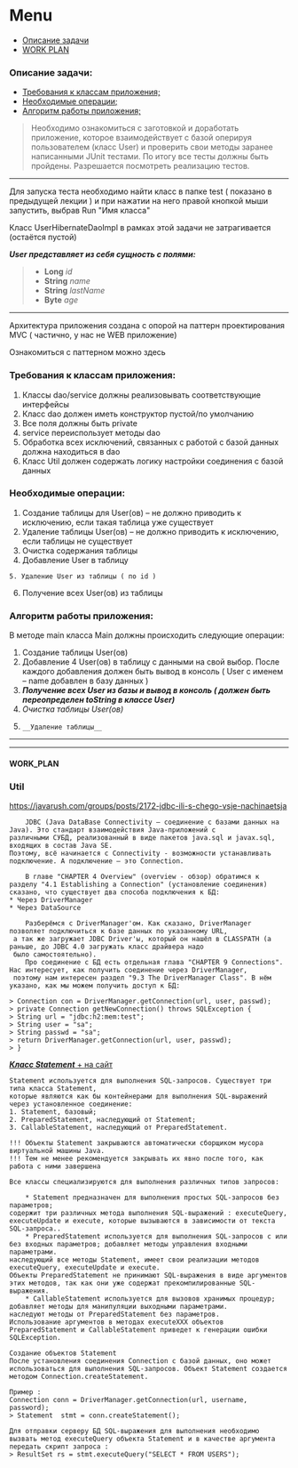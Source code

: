 # Menu
+ [Описание задачи](#description)
+ [WORK PLAN](#WORK)

### Описание задачи:
<a id="description"></a>
+ [Требования к классам приложения;](#Requirements)
+ [Необходимые операции;](#operations)
+ [Алгоритм работы приложения;](#Algorithm)

> Необходимо ознакомиться с заготовкой и доработать приложение, которое взаимодействует с базой оперируя пользователем 
(класс User) и проверить свои методы заранее написанными JUnit тестами. По итогу все тесты должны быть пройдены. 
Разрешается посмотреть реализацию тестов.
***
Для запуска теста необходимо найти класс в папке test ( показано в предыдущей лекции ) и при нажатии на него правой 
кнопкой мыши запустить, выбрав Run "Имя класса"

Класс UserHibernateDaoImpl в рамках этой задачи не затрагивается (остаётся пустой)

___User представляет из себя сущность с полями:___

>- __Long__ *id* 
>- __String__ *name* 
>- __String__ _lastName_ 
>- __Byte__ _age_

***
Архитектура приложения создана с опорой на паттерн проектирования MVC ( частично, у нас не WEB приложение)

Ознакомиться с паттерном можно здесь

<a id="Requirements"></a>  
### Требования к классам приложения: 
1. Классы dao/service должны реализовывать соответствующие интерфейсы
2. Класс dao должен иметь конструктор пустой/по умолчанию
3. Все поля должны быть private
4. service переиспользует методы dao
5. Обработка всех исключений, связанных с работой с базой данных должна находиться в dao
6. Класс Util должен содержать логику настройки соединения с базой данных

<a id="operations"></a>
### Необходимые операции: 
1. Создание таблицы для User(ов) – не должно приводить к исключению, если такая таблица уже существует
2. Удаление таблицы User(ов) – не должно приводить к исключению, если таблицы не существует
3. Очистка содержания таблицы
4. Добавление User в таблицу
````
5. Удаление User из таблицы ( по id )
````

6. Получение всех User(ов) из таблицы

<a id="Algorithm"></a>
### Алгоритм работы приложения:
В методе main класса Main должны происходить следующие операции:
1. Создание таблицы User(ов)
2. Добавление 4 User(ов) в таблицу с данными на свой выбор. После каждого добавления должен быть вывод в консоль 
( User с именем – name добавлен в базу данных )
3. ___Получение всех User из базы и вывод в консоль ( должен быть переопределен toString в классе User)___
4. _Очистка таблицы User(ов)_
5.     __Удаление таблицы__
--- 
***
#### WORK_PLAN 
<a id="WORK"></a>
### Util
https://javarush.com/groups/posts/2172-jdbc-ili-s-chego-vsje-nachinaetsja 
````
    JDBC (Java DataBase Connectivity — соединение с базами данных на Java). Это стандарт взаимодействия Java-приложений с 
различными СУБД, реализованный в виде пакетов java.sql и javax.sql, входящих в состав Java SE.
Поэтому, всё начинается с Connectivity - возможности устанавливать подключение. А подключение — это Connection.

    В главе "CHAPTER 4 Overview" (overview - обзор) обратимся к разделу "4.1 Establishing a Connection" (установление соединения) 
сказано, что существует два способа подключения к БД:
* Через DriverManager
* Через DataSource
    
    Разберёмся с DriverManager'ом. Как сказано, DriverManager позволяет подключиться к базе данных по указанному URL, 
 а так же загружает JDBC Driver'ы, который он нашёл в CLASSPATH (а раньше, до JDBC 4.0 загружать класс драйвера надо 
 было самостоятельно).
    Про соединение с БД есть отдельная глава "CHAPTER 9 Connections". Нас интересует, как получить соединение через DriverManager, 
 поэтому нам интересен раздел "9.3 The DriverManager Class". В нём указано, как мы можем получить доступ к БД:
````
````
> Connection con = DriverManager.getConnection(url, user, passwd);
> private Connection getNewConnection() throws SQLException {
> String url = "jdbc:h2:mem:test";
> String user = "sa";
> String passwd = "sa";
> return DriverManager.getConnection(url, user, passwd);
> }
````

[___Класс Statement___ + на сайт](https://java-online.ru/jdbc-statement.xhtml)

````
Statement используется для выполнения SQL-запросов. Существует три типа класса Statement, 
которые являются как бы контейнерами для выполнения SQL-выражений через установленное соединение:
1. Statement, базовый;
2. PreparedStatement, наследующий от Statement;
3. CallableStatement, наследующий от PreparedStatement.

!!! Объекты Statement закрываются автоматически сборщиком мусора виртуальной машины Java. 
!!! Тем не менее рекомендуется закрывать их явно после того, как работа с ними завершена
````
````
Все классы специализируются для выполнения различных типов запросов:

    * Statement предназначен для выполнения простых SQL-запросов без параметров; 
содержит три различных метода выполнения SQL-выражений : executeQuery, executeUpdate и execute, которые вызываются в зависимости от текста SQL-запроса..
    * PreparedStatement используется для выполнения SQL-запросов с или без входных параметров; добавляет методы управления входными параметрами.
наследующий все методы Statement, имеет свои реализации методов executeQuery, executeUpdate и execute. 
Объекты PreparedStatement не принимают SQL-выражения в виде аргументов этих методов, так как они уже содержат прекомпилированные SQL-выражения.
    * CallableStatement используется для вызовов хранимых процедур; добавляет методы для манипуляции выходными параметрами.
наследуют методы от PreparedStatement без параметров. 
Использование аргументов в методах executeXXX объектов PreparedStatement и CallableStatement приведет к генерации ошибки SQLException.
````
```
Создание объектов Statement
После установления соединения Connection с базой данных, оно может использоваться для выполнения SQL-запросов. Объект Statement создается методом Connection.createStatement.
```
```
Пример :
Connection conn = DriverManager.getConnection(url, username, password);
> Statement  stmt = conn.createStatement();

Для отправки серверу БД SQL-выражения для выполнения необходимо вызвать метод executeQuery объекта Statement и в качестве аргумента передать скрипт запроса :
> ResultSet rs = stmt.executeQuery("SELECT * FROM USERS");
```

